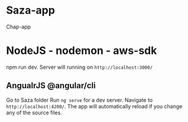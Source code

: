# Saza-app
Chap-app

# NodeJS - nodemon - aws-sdk

npm run dev. Server will running on `http://localhost:3000/`

## AngualrJS @angular/cli

Go to Saza folder
Run `ng serve` for a dev server. Navigate to `http://localhost:4200/`. The app will automatically reload if you change any of the source files.

